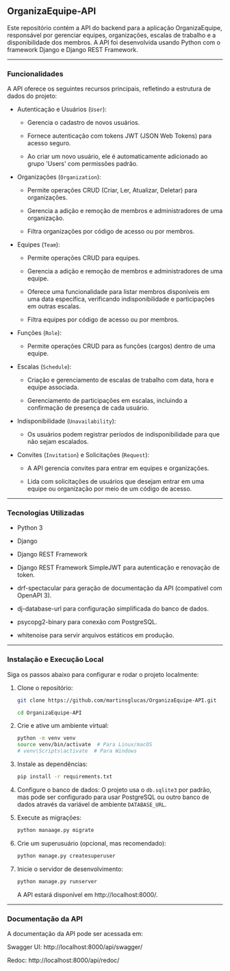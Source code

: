 ## **OrganizaEquipe-API**

Este repositório contém a API do backend para a aplicação OrganizaEquipe, responsável por gerenciar equipes, organizações, escalas de trabalho e a disponibilidade dos membros. A API foi desenvolvida usando Python com o framework Django e Django REST Framework.

---

### **Funcionalidades**

A API oferece os seguintes recursos principais, refletindo a estrutura de dados do projeto:

- Autenticação e Usuários (`User`):

  - Gerencia o cadastro de novos usuários.

  - Fornece autenticação com tokens JWT (JSON Web Tokens) para acesso seguro.

  - Ao criar um novo usuário, ele é automaticamente adicionado ao grupo 'Users' com permissões padrão.

- Organizações (`Organization`):

  - Permite operações CRUD (Criar, Ler, Atualizar, Deletar) para organizações.

  - Gerencia a adição e remoção de membros e administradores de uma organização.

  - Filtra organizações por código de acesso ou por membros.

- Equipes (`Team`):

  - Permite operações CRUD para equipes.

  - Gerencia a adição e remoção de membros e administradores de uma equipe.

  - Oferece uma funcionalidade para listar membros disponíveis em uma data específica, verificando indisponibilidade e participações em outras escalas.

  - Filtra equipes por código de acesso ou por membros.

- Funções (`Role`):

  - Permite operações CRUD para as funções (cargos) dentro de uma equipe.

- Escalas (`Schedule`):

  - Criação e gerenciamento de escalas de trabalho com data, hora e equipe associada.

  - Gerenciamento de participações em escalas, incluindo a confirmação de presença de cada usuário.

- Indisponibilidade (`Unavailability`):

  - Os usuários podem registrar períodos de indisponibilidade para que não sejam escalados.

- Convites (`Invitation`) e Solicitações (`Request`):

  - A API gerencia convites para entrar em equipes e organizações.

  - Lida com solicitações de usuários que desejam entrar em uma equipe ou organização por meio de um código de acesso.

---

### **Tecnologias Utilizadas**

- Python 3

- Django

- Django REST Framework

- Django REST Framework SimpleJWT para autenticação e renovação de token.

- drf-spectacular para geração de documentação da API (compatível com OpenAPI 3).

- dj-database-url para configuração simplificada do banco de dados.

- psycopg2-binary para conexão com PostgreSQL.

- whitenoise para servir arquivos estáticos em produção.

---

### **Instalação e Execução Local**

Siga os passos abaixo para configurar e rodar o projeto localmente:

1. Clone o repositório:

    ```bash
    git clone https://github.com/martinsglucas/OrganizaEquipe-API.git

    cd OrganizaEquipe-API
    ```

2. Crie e ative um ambiente virtual:

    ```bash
    python -m venv venv
    source venv/bin/activate  # Para Linux/macOS
    # venv\Scripts\activate  # Para Windows
    ```

3. Instale as dependências:

    ```bash
    pip install -r requirements.txt
    ```

4. Configure o banco de dados: O projeto usa o `db.sqlite3` por padrão, mas pode ser configurado para usar PostgreSQL ou outro banco de dados através da variável de ambiente `DATABASE_URL`.

5. Execute as migrações:

    ```bash
    python manaage.py migrate
    ```

6. Crie um superusuário (opcional, mas recomendado):

    ```bash
    python manage.py createsuperuser
    ```

7. Inicie o servidor de desenvolvimento:

    ```bash
    python manage.py runserver
    ```

    A API estará disponível em http://localhost:8000/.

---

### **Documentação da API**

A documentação da API pode ser acessada em:

Swagger UI: http://localhost:8000/api/swagger/

Redoc: http://localhost:8000/api/redoc/